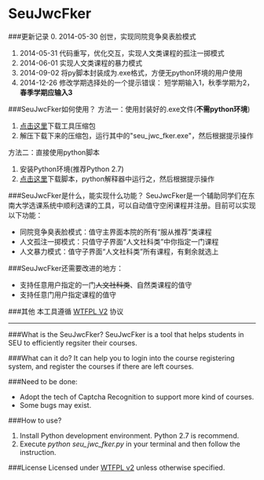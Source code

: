 SeuJwcFker
============
###更新记录
0. 2014-05-30 创世，实现同院竞争臭表脸模式
1. 2014-05-31 代码重写，优化交互，实现人文类课程的孤注一掷模式
2. 2014-06-01 实现人文类课程的暴力模式
3. 2014-09-02 将py脚本封装成为.exe格式，方便无python环境的用户使用
1. 2014-12-26 修改学期选择处的一个提示错误： 短学期输入1，秋季学期为2，**春季学期应输入3**

###SeuJwcFker如何使用？
方法一：使用封装好的.exe文件(**不需python环境**)

1. [点击这里](https://github.com/SnoozeZ/seu-jwc-fker/raw/master/seu_jwc_fker.rar)下载工具压缩包
2. 解压下载下来的压缩包，运行其中的"seu_jwc_fker.exe"，然后根据提示操作

方法二：直接使用python脚本

1. 安装Python环境(推荐Python 2.7)
2. [点击这里](https://raw.githubusercontent.com/SnoozeZ/seu-jwc-fker/master/seu_jwc_fker.py)下载脚本，python解释器中运行之，然后根据提示操作


###SeuJwcFker是什么，能实现什么功能？
SeuJwcFker是一个辅助同学们在东南大学选课系统中顺利选课的工具，可以自动值守空闲课程并注册。目前可以实现以下功能：
* 同院竞争臭表脸模式：值守主界面本院的所有“服从推荐”类课程
* 人文孤注一掷模式：只值守子界面“人文社科类”中你指定一门课程
* 人文暴力模式：值守子界面“人文社科类”所有课程，有剩余就选上

###SeuJwcFker还需要改进的地方：
* 支持任意用户指定的一门~~人文社科类~~、自然类课程的值守
* 支持任意门用户指定课程的值守






###其他
本工具遵循 [WTFPL V2](http://www.wtfpl.net/txt/copying/) 协议

***

###What is the SeuJwcFker?
SeuJwcFker is a tool that helps  students in SEU to efficiently regsiter their courses.


###What can it do?
It can help you to login into the course registering system, and register the courses if there are left courses.

###Need to be done:
* Adopt the tech of Captcha Recognition to support more kind of courses.
* Some bugs may exist.

###How to use? 
1. Install Python development environment. Python 2.7 is recommend.
2. Execute *python seu_jwc_fker.py* in your terminal and then follow the instruction.

###License
Licensed under [WTFPL v2](http://www.wtfpl.net/txt/copying/) unless otherwise specified.






